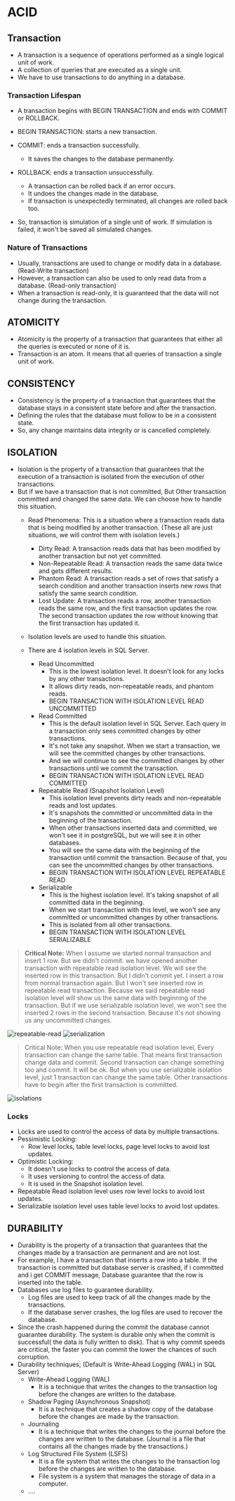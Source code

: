 # ACID

## Transaction
- A transaction is a sequence of operations performed as a single logical unit of work.
- A collection of queries that are executed as a single unit.
- We have to use transactions to do anything in a database.

### Transaction Lifespan
- A transaction begins with BEGIN TRANSACTION and ends with COMMIT or ROLLBACK.
- BEGIN TRANSACTION: starts a new transaction.
- COMMIT: ends a transaction successfully.
  - It saves the changes to the database permanently.
- ROLLBACK: ends a transaction unsuccessfully.
  - A transaction can be rolled back if an error occurs.
  - It undoes the changes made in the database.
  - If transaction is unexpectedly terminated, all changes are rolled back too.

- So, transaction is simulation of a single unit of work. If simulation is failed, it won't be saved all simulated changes.

### Nature of Transactions
- Usually, transactions are used to change or modify data in a database. (Read-Write transaction)
- However, a transaction can also be used to only read data from a database. (Read-only transaction)
- When a transaction is read-only, it is guaranteed that the data will not change during the transaction.

## ATOMICITY
- Atomicity is the property of a transaction that guarantees that either all the queries is executed or none of it is.
- Transaction is an atom. It means that all queries of transaction a single unit of work.

## CONSISTENCY
- Consistency is the property of a transaction that guarantees that the database stays in a consistent state before and after the transaction.
- Defining the rules that the database must follow to be in a consistent state.
- So, any change maintains data integrity or is cancelled completely.

## ISOLATION
- Isolation is the property of a transaction that guarantees that the execution of a transaction is isolated from the execution of other transactions.
- But if we have a transaction that is not committed, But Other transaction committed and changed the same data. We can choose how to handle this situation.
  - Read Phenomena: This is a situation where a transaction reads data that is being modified by another transaction. (These all are just situations, we will control them with isolation levels.)
    - Dirty Read: A transaction reads data that has been modified by another transaction but not yet committed.
    - Non-Repeatable Read: A transaction reads the same data twice and gets different results.
    - Phantom Read: A transaction reads a set of rows that satisfy a search condition and another transaction inserts new rows that satisfy the same search condition.
    - Lost Update: A transaction reads a row, another transaction reads the same row, and the first transaction updates the row. The second transaction updates the row without knowing that the first transaction has updated it.
  
  - Isolation levels are used to handle this situation.
  - There are 4 isolation levels in SQL Server.
    - Read Uncommitted
      - This is the lowest isolation level. It doesn't look for any locks by any other transactions.
      - It allows dirty reads, non-repeatable reads, and phantom reads.
      - BEGIN TRANSACTION WITH ISOLATION LEVEL READ UNCOMMITTED
    - Read Committed
      - This is the default isolation level in SQL Server. Each query in a transaction only sees committed changes by other transactions.
      - It's not take any snapshot. When we start a transaction, we will see the committed changes by other transactions.
      - And we will continue to see the committed changes by other transactions until we commit the transaction.
      - BEGIN TRANSACTION WITH ISOLATION LEVEL READ COMMITTED
    - Repeatable Read (Snapshot Isolation Level)
      - This isolation level prevents dirty reads and non-repeatable reads and lost updates.
      - It's snapshots the committed or uncommitted data in the beginning of the transaction.
      - When other transactions inserted data and committed, we won't see it in postgreSQL, but we will see it in other databases.
      - You will see the same data with the beginning of the transaction until commit the transaction. Because of that, you can see the uncommitted changes by other transactions.
      - BEGIN TRANSACTION WITH ISOLATION LEVEL REPEATABLE READ
    - Serializable
      - This is the highest isolation level. It's taking snapshot of all committed data in the beginning.
      - When we start transaction with this level, we won't see any committed or uncommitted changes by other transactions.
      - This is isolated from all other transactions. 
      - BEGIN TRANSACTION WITH ISOLATION LEVEL SERIALIZABLE
> **Critical Note:** When I assume we started normal transaction and insert 1 row. But we didn't commit.
> we have opened another transaction with repeatable read isolation level. We will see the inserted row in this transaction. But I didn't commit yet.
> I insert a row from normal transaction again. But I won't see inserted row in repeatable read transaction. Because we said repeatable read isolation level will show us the same data with beginning of the transaction.
> But if we use serializable isolation level, we won't see the inserted 2 rows in the second transaction. Because it's not showing us any uncommitted changes.

![repeatable-read](/../sources/repeatable-read.png)
![serialization](/../sources/serializable.png)

> Critical Note: When you use repeatable read isolation level, Every transaction can change the same table.
> That means first transaction change data and commit. Second transaction can change something too and commit.
> It will be ok.
> But when you use serializable isolation level, just 1 transaction can change the same table. 
> Other transactions have to begin after the first transaction is committed.

![isolations](/../sources/isolations.png)

### Locks
- Locks are used to control the access of data by multiple transactions.
- Pessimistic Locking: 
  - Row level locks, table level locks, page level locks to avoid lost updates.
- Optimistic Locking:
  - It doesn't use locks to control the access of data.
  - It uses versioning to control the access of data.
  - It is used in the Snapshot isolation level.
- Repeatable Read isolation level uses row level locks to avoid lost updates.
- Serializable isolation level uses table level locks to avoid lost updates.

## DURABILITY
- Durability is the property of a transaction that guarantees that the changes made by a transaction are permanent and are not lost.
- For example, I have a transaction that inserts a row into a table. If the transaction is committed but database server is crashed, if i committed and i get COMMIT message, Database guarantee that the row is inserted into the table.
- Databases use log files to guarantee durability. 
  - Log files are used to keep track of all the changes made by the transactions.
  - If the database server crashes, the log files are used to recover the database.
- Since the crash happened during the commit the database cannot guarantee durability. The system is durable only when the commit is successful( the data is fully written to disk). That is why commit speeds are critical, the faster you can commit the lower the chances of such corruption.
- Durability techniques; (Default is Write-Ahead Logging (WAL) in SQL Server)
  - Write-Ahead Logging (WAL)
    - It is a technique that writes the changes to the transaction log before the changes are written to the database.
  - Shadow Paging (Asynchronous Snapshot)
    - It is a technique that creates a shadow copy of the database before the changes are made by the transaction. 
  - Journaling
    - It is a technique that writes the changes to the journal before the changes are written to the database. (Journal is a file that contains all the changes made by the transactions.) 
  - Log Structured File System (LSFS)
    - It is a file system that writes the changes to the transaction log before the changes are written to the database.
    - File system is a system that manages the storage of data in a computer.
  - ....

